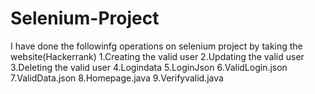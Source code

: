 # Selenium-Project
I have done the followinfg operations on selenium project by taking the website(Hackerrank)
1.Creating the valid user
2.Updating the valid user
3.Deleting the valid user
4.Logindata
5.LoginJson
6.ValidLogin.json
7.ValidData.json
8.Homepage.java
9.Verifyvalid.java

